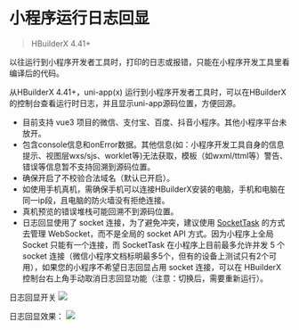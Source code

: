 # 小程序运行日志回显
> HBuilderX 4.41+

以往运行到小程序开发者工具时，打印的日志或报错，只能在小程序开发工具里看编译后的代码。

从HBuilderX 4.41+，uni-app(x) 运行到小程序开发者工具时，可以在HBuilderX的控制台查看运行时日志，并且显示uni-app源码位置，方便回源。
- 目前支持 vue3 项目的微信、支付宝、百度、抖音小程序。其他小程序平台未放开。
- 包含console信息和onError数据。其他信息(如：小程序开发工具自身的信息提示、视图层wxs/sjs、worklet等)无法获取，模板（如wxml/ttml等）警告、错误等信息暂不支持回溯到源码位置。
- 确保开启了不校验合法域名（默认已开启）。
- 如使用手机真机，需确保手机可以连接HBuilderX安装的电脑，手机和电脑在同一ip段，且电脑的防火墙没有拒绝连接。
- 真机预览的错误堆栈可能回溯不到源码位置。
- 日志回显使用了 socket 连接，为了避免冲突，建议使用 [SocketTask](https://uniapp.dcloud.net.cn/api/request/socket-task.html) 的方式去管理 WebSocket，而不是全局的 socket API 方式。因为小程序上全局 Socket 只能有一个连接，而 SocketTask 在小程序上目前最多允许并发 5 个 socket 连接（微信小程序文档标明最多5个，但有的设备上测试只有2个可用），如果您的小程序不希望日志回显占用 socket 连接，可以在 HBuilderX 控制台右上角手动取消日志回显功能（注意：切换后，需要重新运行）。

日志回显开关
![](https://web-ext-storage.dcloud.net.cn/doc/hx/WX20250104-125814@2x_1.png)

日志回显效果：
![](https://web-ext-storage.dcloud.net.cn/hx/05519546-456A-4B0C-AA0E-23199917F7B8.png)
